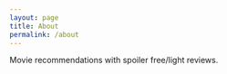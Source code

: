 ```yaml
---
layout: page
title: About
permalink: /about
---
```


Movie recommendations with spoiler free/light reviews.
